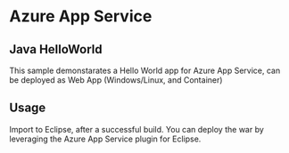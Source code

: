 
# Azure App Service

## Java HelloWorld

This sample demonstarates a Hello World app for Azure App Service, can be deployed as Web App (Windows/Linux, and Container)

## Usage

Import to Eclipse, after a successful build. You can deploy the war by leveraging the Azure App Service plugin for Eclipse.
